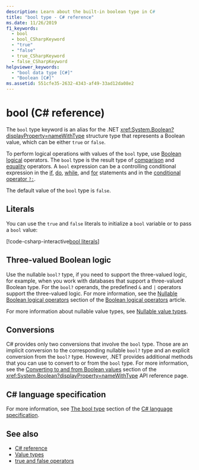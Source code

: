 ```yaml
---
description: Learn about the built-in boolean type in C#
title: "bool type - C# reference"
ms.date: 11/26/2019
f1_keywords: 
  - bool
  - bool_CSharpKeyword
  - "true"
  - "false"
  - true_CSharpKeyword
  - false_CSharpKeyword
helpviewer_keywords: 
  - "bool data type [C#]"
  - "Boolean [C#]"
ms.assetid: 551cfe35-2632-4343-af49-33ad12da08e2
---
```

# bool (C# reference)

The `bool` type keyword is an alias for the .NET <xref:System.Boolean?displayProperty=nameWithType> structure type that represents a Boolean value, which can be either `true` or `false`.

To perform logical operations with values of the `bool` type, use [Boolean logical](../operators/boolean-logical-operators.md) operators. The `bool` type is the result type of [comparison](../operators/comparison-operators.md) and [equality](../operators/equality-operators.md) operators. A `bool` expression can be a controlling conditional expression in the [if](../statements/selection-statements.md#the-if-statement), [do](../statements/iteration-statements.md#the-do-statement), [while](../statements/iteration-statements.md#the-while-statement), and [for](../statements/iteration-statements.md#the-for-statement) statements and in the [conditional operator `?:`](../operators/conditional-operator.md).

The default value of the `bool` type is `false`.

## Literals

You can use the `true` and `false` literals to initialize a `bool` variable or to pass a `bool` value:

[!code-csharp-interactive[bool literals](snippets/shared/BoolType.cs#Literals)]

## Three-valued Boolean logic

Use the nullable `bool?` type, if you need to support the three-valued logic, for example, when you work with databases that support a three-valued Boolean type. For the `bool?` operands, the predefined `&` and `|` operators support the three-valued logic. For more information, see the [Nullable Boolean logical operators](../operators/boolean-logical-operators.md#nullable-boolean-logical-operators) section of the [Boolean logical operators](../operators/boolean-logical-operators.md) article.

For more information about nullable value types, see [Nullable value types](nullable-value-types.md).

## Conversions

C# provides only two conversions that involve the `bool` type. Those are an implicit conversion to the corresponding nullable `bool?` type and an explicit conversion from the `bool?` type. However, .NET provides additional methods that you can use to convert to or from the `bool` type. For more information, see the [Converting to and from Boolean values](/dotnet/api/system.boolean#converting-to-and-from-boolean-values) section of the <xref:System.Boolean?displayProperty=nameWithType> API reference page.

## C# language specification

For more information, see [The bool type](~/_csharpstandard/standard/types.md#the-bool-type) section of the [C# language specification](~/_csharpstandard/standard/README.md).

## See also

- [C# reference](../index.md)
- [Value types](value-types.md)
- [true and false operators](../operators/true-false-operators.md)
